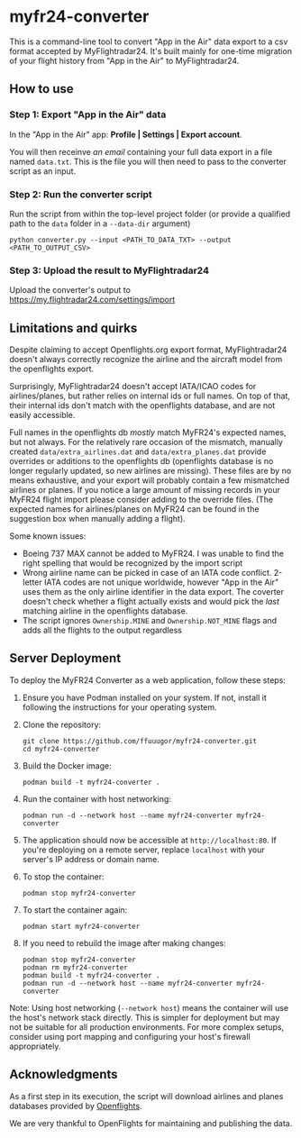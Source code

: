 # myfr24-converter
This is a command-line tool to convert "App in the Air" data export to a csv format accepted by MyFlightradar24. 
It's built mainly for one-time migration of your flight history from "App in the Air" to MyFlightradar24.

## How to use

### Step 1: Export "App in the Air" data

In the "App in the Air" app: **Profile | Settings | Export account**.

You will then receinve *an email* containing your full data export in a file named `data.txt`. 
This is the file you will then need to pass to the converter script as an input.

### Step 2: Run the converter script

Run the script from within the top-level project folder 
(or provide a qualified path to the `data` folder in a `--data-dir` argument)

```shell
python converter.py --input <PATH_TO_DATA_TXT> --output <PATH_TO_OUTPUT_CSV>
```

### Step 3: Upload the result to MyFlightradar24

Upload the converter's output to https://my.flightradar24.com/settings/import

## Limitations and quirks

Despite claiming to accept Openflights.org export format, MyFlightradar24 doesn't always correctly recognize 
the airline and the aircraft model from the openflights export. 

Surprisingly, MyFlightradar24 doesn't accept IATA/ICAO codes for airlines/planes, but rather relies on internal ids 
or full names. 
On top of that, their internal ids don't match with the openflights database, and are not easily accessible.

Full names in the openflights db *mostly* match MyFR24's expected names, but not always.
For the relatively rare occasion of the mismatch, manually created `data/extra_airlines.dat` and `data/extra_planes.dat` 
provide overrides or additions to the openflights db 
(openflights database is no longer regularly updated, so new airlines are missing).
These files are by no means exhaustive, and your export will probably contain a few mismatched airlines or planes. If
you notice a large amount of missing records in your MyFR24 flight import please consider adding to the override files.
(The expected names for airlines/planes on MyFR24 can be found in the suggestion box when manually adding a flight).

Some known issues:

* Boeing 737 MAX cannot be added to MyFR24. I was unable to find the right spelling that would be recognized by the import script
* Wrong airline name can be picked in case of an IATA code conflict. 2-letter IATA codes are not unique worldwide, however
"App in the Air" uses them as the only airline identifier in the data export. The coverter doesn't check whether a flight
actually exists and would pick the *last* matching airline in the openflights database. 
* The script ignores `Ownership.MINE` and `Ownership.NOT_MINE` flags and adds all the flights to the output regardless

## Server Deployment

To deploy the MyFR24 Converter as a web application, follow these steps:

1. Ensure you have Podman installed on your system. If not, install it following the instructions for your operating system.

2. Clone the repository:
   ```
   git clone https://github.com/ffuuugor/myfr24-converter.git
   cd myfr24-converter
   ```

3. Build the Docker image:
   ```
   podman build -t myfr24-converter .
   ```

4. Run the container with host networking:
   ```
   podman run -d --network host --name myfr24-converter myfr24-converter
   ```

5. The application should now be accessible at `http://localhost:80`. If you're deploying on a remote server, replace `localhost` with your server's IP address or domain name.

6. To stop the container:
   ```
   podman stop myfr24-converter
   ```

7. To start the container again:
   ```
   podman start myfr24-converter
   ```

8. If you need to rebuild the image after making changes:
   ```
   podman stop myfr24-converter
   podman rm myfr24-converter
   podman build -t myfr24-converter .
   podman run -d --network host --name myfr24-converter myfr24-converter
   ```

Note: Using host networking (`--network host`) means the container will use the host's network stack directly. This is simpler for deployment but may not be suitable for all production environments. For more complex setups, consider using port mapping and configuring your host's firewall appropriately.

## Acknowledgments

As a first step in its execution, the script will download airlines 
and planes databases provided by [Openflights](https://openflights.org/data.html).

We are very thankful to OpenFlights for maintaining and publishing the data.

